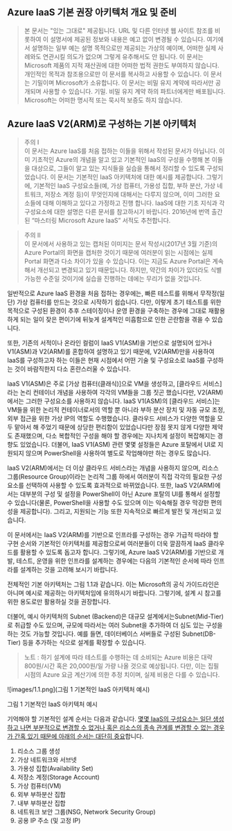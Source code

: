 ## Azure IaaS 기본 권장 아키텍처 개요 및 준비

> 본 문서는 "있는 그대로" 제공됩니다. URL 및 다른 인터넷 웹 사이트 참조를 비롯하여 이 설명서에 제공된 정보와 내용은 예고 없이 변경될 수 있습니다. 여기에서 설명하는 일부 예는 설명 목적으로만 제공되는 가상의 예이며, 어떠한 실제 사례와도 연관시킬 의도가 없으며 그렇게 유추해서도 안 됩니다. 이 문서는 Microsoft 제품의 지적 재산권에 대한 어떠한 법적 권한도 부여하지 않습니다. 개인적인 목적과 참조용으로만 이 문서를 복사하고 사용할 수 있습니다. 이 문서는 기밀이며 Microsoft가 소유합니다. 이 문서는 비밀 유지 계약에 따라서만 공개되며 사용할 수 있습니다.
기밀. 비밀 유지 계약 하의 파트너에게만 배포됩니다. Microsoft는 어떠한 명시적 또는 묵시적 보증도 하지 않습니다.

## Azure IaaS V2(ARM)로 구성하는 기본 아키텍처

> 주의 I  
> 이 문서는 Azure IaaS를 처음 접하는 이들을 위해서 작성된 문서가 아닙니다. 이미 기초적인 Azure의 개념을 알고 있고 기본적인 IaaS의 구성을 수행해 본 이들을 대상으로, 그들이 알고 있는 지식들을 실습을 통해서 정리할 수 있도록 구성되었습니다. 이 문서는 기본적인 IaaS 아키텍처에 대한 예시를 제공합니다. 그렇기에, 기본적인 IaaS 구성요소들(예, 가상 컴퓨터, 가용성 집합, 부하 분산, 가상 네트워크, 저장소 계정 등)이 무엇인지에 대해서는 다루지 않으며, 이미 그러한 요소들에 대해 이해하고 있다고 가정하고 진행 합니다. IaaS에 대한 기초 지식과 각 구성요소에 대한 설명은 다른 문서를 참고하시기 바랍니다. 2016년에 번역 출간된 “마스터링 Microsoft Azure IaaS” 서적도 추천합니다.

> 주의 II  
> 이 문서에서 사용하고 있는 캡처된 이미지는 문서 작성시(2017년 3월 기준)의 Azure Portal의 화면을 캡처한 것이기 때문에 여러분이 읽는 시점에는 실제 Portal 화면과 다소 차이가 있을 수 있습니다. 이는 지금도 Azure Portal은 계속해서 개선되고 변경되고 있기 때문입니다. 하지만, 약간의 차이가 있더라도  식별 가능한 수준일 것이기에 실습을 진행하는 데에는 무리가 없을 것입니다.

일반적으로 Azure IaaS 환경을 처음 접하는 경우에는, 빠른 테스트를 위해서 무작정(일단) 가상 컴퓨터를 만드는 것으로 시작하기 쉽습니다. 다만, 이렇게 초기 테스트를 위한 목적으로 구성된 환경이 추후 스테이징이나 운영 환경을 구축하는 경우에 그대로 재활용하게 되는 일이 잦은 편이기에 뒤늦게 설계적인 미흡함으로 인한 곤란함을 겪을 수 있습니다. 

또한, 기존의 서적이나 온라인 컬럼이 IaaS V1(ASM)을 기반으로 설명되어 있거나 V1(ASM)과 V2(ARM)를 혼합하여 설명하고 있기 때문에, V2(ARM)만을 사용하여 IaaS를 구성하고자 하는 이들은 현재 시점에서 어떤 기술 및 구성요소로 IaaS를 구성하는 것이 바람직한지 다소 혼란스러울 수 있습니다. 

IaaS V1(ASM)은 주로 [가상 컴퓨터(클래식)]으로 VM을 생성하고, [클라우드 서비스]라는 논리 컨테이너 개념을 사용하여 각각의 VM들을 그룹 짓곤 했습니다만, V2(ARM)에서는 그러한 구성요소를 사용하지 않습니다. IaaS V1(ASM)의 [클라우드 서비스]는 VM들을 위한 논리적 컨테이너로서의 역할 뿐 아니라 부하 분산 장치 및 자동 규모 조정, 외부 접근을 위한 가상 IP의 역할도 수행했습니다. 클라우드 서비스가 다양한 역할을 모두 맡아서 해 주었기 때문에 상당한 편리함이 있었습니다만 장점 못지 않게 다양한 제약도 존재했으며, 다소 복합적인 구성을 해야 할 경우에는 지나치게 설정이 복잡해지는 경향도 있었습니다. 더불어, IaaS V1(ASM) 관련 몇몇 설정들은 Azure 포탈에서 UI로 지원되지 않으며 PowerShell을 사용하여 별도로 작업해야만 하는 경우도 많습니다. 

IaaS V2(ARM)에서는 더 이상 클라우드 서비스라는 개념을 사용하지 않으며, 리소스 그룹(Resource Group)이라는 논리적 그룹 하에서 여러분이 직접 각각의 필요한 구성요소를 선택하여 사용할 수 있도록 효과적으로 바뀌었습니다. 또한, IaaS V2(ARM)에서는 대부분의 구성 및 설정을 PowerShell이 아닌 Azure 포탈의 UI를 통해서 설정할 수 있습니다(물론, PowerShell을 사용할 수도 있으며 이는 익숙해질 경우 막강한 편의성을 제공합니다). 그리고, 지원되는 기능 또한 지속적으로 빠르게 발전 및 개선되고 있습니다.

이 문서에서는 IaaS V2(ARM)를 기반으로 인프라를 구성하는 경우 가급적 따라야 할 구현 순서와 기본적인 아키텍처를 제공함으로써 여러분들이 더욱 깔끔하게 IaaS 클라우드를 활용할 수 있도록 돕고자 합니다. 그렇기에, Azure IaaS V2(ARM)를 기반으로 개발, 테스트, 운영을 위한 인프라를 설계하는 경우에는 다음의 기본적인 순서에 따라 인프라를 설계하는 것을 고려해 보시기 바랍니다.

전체적인 기본 아키텍처는 그림 1.1과 같습니다. 이는 Microsoft의 공식 가이드라인은 아니며 예시로 제공하는 아키텍처임에 유의하시기 바랍니다. 그렇기에, 설계 시 참고를 위한 용도로만 활용하실 것을 권장합니다. 

더불어, 예시 아키텍처의 Subnet (Backend)은 대규모 설계에서는Subnet(Mid-Tier)로 취급할 수도 있으며, 규모에 따라서는 여러 Subnet을 추가하여 더 심도 있는 구성을 하는 것도 가능할 것입니다. 예를 들면, 데이터베이스 서버들로 구성된 Subnet(DB-Tier) 등을 추가하는 식으로 설계를 확장할 수 있습니다.

> 노트 : 하기 설계에 따라 테스트를 수행하는 데 소비되는 Azure 비용은 대략 800원/시간 혹은 20,000원/일 가량 나올 것으로 예상됩니다. 다만, 이는 집필 시점의 Azure 요금 계산기에 의한 추정 치이며, 실제 비용은 다를 수 있습니다. 

![images/1.1.png](그림 1 기본적인 IaaS 아키텍처 예시)

그림 1 기본적인 IaaS 아키텍처 예시

기억해야 할 기본적인 설계 순서는 다음과 같습니다. <U>몇몇 IaaS의 구성요소는 일단 생성하고 나면 부분적으로 변경할 수 없거나 혹은 리소스의 종속 관계를 변경할 수 없는 경우가 간혹 있기 때문에 아래의 순서는 대단히 중요</U>합니다.

1.	리소스 그룹 생성
2.	가상 네트워크와 서브넷
3.	가용성 집합(Availability Set)
4.	저장소 계정(Storage Account) 
5.	가상 컴퓨터(VM)
6.	외부 부하분산 집합
7.	내부 부하분산 집합 
8.	네트워크 보안 그룹(NSG, Network Security Group)
9.	공용 IP 주소 (및 고정 IP)

